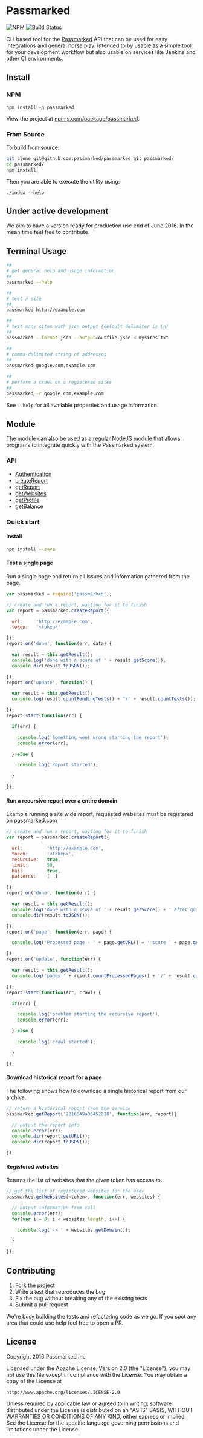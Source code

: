 
# Passmarked

![NPM](https://img.shields.io/npm/dt/passmarked.svg) [![Build Status](https://travis-ci.org/passmarked/passmarked.svg)](https://travis-ci.org/passmarked/passmarked)

CLI based tool for the [Passmarked](https://passmarked.com) API that can be used for easy integrations and general horse play. Intended to by usable as a simple tool for your development workflow but also usable on services like Jenkins and other CI environments.

## Install

### NPM

```
npm install -g passmarked
```

View the project at [npmjs.com/package/passmarked](https://www.npmjs.com/package/passmarked).

### From Source

To build from source:

```bash
git clone git@github.com:passmarked/passmarked.git passmarked/
cd passmarked/
npm install
```

Then you are able to execute the utility using:

```
./index --help
```

## Under active development

We aim to have a version ready for production use end of June 2016. In the mean time feel free to contribute.

## Terminal Usage

```bash
##
# get general help and usage information
##
passmarked --help

##
# test a site
##
passmarked http://example.com

##
# test many sites with json output (default delimiter is \n)
##
passmarked --format json --output=outfile.json < mysites.txt

##
# comma-delimited string of addresses
##
passmarked google.com,example.com

##
# perform a crawl on a registered sites
##
passmarked -r google.com,example.com
```

See `--help` for all available properties and usage information.

## Module

The module can also be used as a regular NodeJS module that allows programs to integrate quickly with the Passmarked system.

### API

* [Authentication](https://github.com/passmarked/passmarked/wiki/authentication)
* [createReport](https://github.com/passmarked/passmarked/wiki/createReport)
* [getReport](https://github.com/passmarked/passmarked/wiki/getReport)
* [getWebsites](https://github.com/passmarked/passmarked/wiki/getWebsites)
* [getProfile](https://github.com/passmarked/passmarked/wiki/getProfile)
* [getBalance](https://github.com/passmarked/passmarked/wiki/getBalance)

### Quick start

#### Install

```bash
npm install --save
```

#### Test a single page

Run a single page and return all issues and information gathered from the page.

```javascript
var passmarked = require('passmarked');

// create and run a report, waiting for it to finish
var report = passmarked.createReport({

  url:     'http://example.com',
  token:   '<token>'

});
report.on('done', function(err, data) {

  var result = this.getResult();
  console.log('done with a score of ' + result.getScore());
  console.dir(result.toJSON());

});
report.on('update', function() {

  var result = this.getResult();
  console.log(result.countPendingTests() + "/" + result.countTests());

});
report.start(function(err) {

  if(err) {

    console.log('Something went wrong starting the report');
    console.error(err);

  } else {

    console.log('Report started');

  }

});
```

#### Run a recursive report over a entire domain

Example running a site wide report, requested websites must be registered on [passmarked.com](http://passmarked.com)

```javascript
// create and run a report, waiting for it to finish
var report = passmarked.createReport({

  url:         'http://example.com',
  token:       '<token>',
  recursive:   true,
  limit:       50,
  bail:        true,
  patterns:    [  ]

});
report.on('done', function(err) {

  var result = this.getResult();
  console.log('done with a score of ' + result.getScore() + ' after going through ' + result.countPages() + ' pages');
  console.dir(result.toJSON());

});
report.on('page', function(err, page) {

  console.log('Processed page - ' + page.getURL() + ' score ' + page.getScore());

});
report.on('update', function(err) {

  var result = this.getResult();
  console.log('pages ' + result.countProcessedPages() + '/' + result.countPages());

});
report.start(function(err, crawl) {

  if(err) {

    console.log('problem starting the recursive report');
    console.error(err);

  } else {

    console.log('crawl started');

  }

});

```

#### Download historical report for a page

The following shows how to download a single historical report from our archive.

```javascript
// return a historical report from the service
passmarked.getReport('2016049a03452018', function(err, report){

  // output the report info
  console.error(err);
  console.dir(report.getURL());
  console.dir(report.toJSON());

});
```

#### Registered websites

Returns the list of websites that the given token has access to.

```javascript
// get the list of registered websites for the user
passmarked.getWebsites(<token>, function(err, websites) {

  // output information from call
  console.error(err);
  for(var i = 0; i < websites.length; i++) {

    console.log('-> ' + websites.getDomain());

  }

});
```

## Contributing

1. Fork the project
2. Write a test that reproduces the bug
3. Fix the bug without breaking any of the existing tests
4. Submit a pull request

We're busy building the tests and refactoring code as we go. If you spot any area that could use help feel free to open a PR.


## License

Copyright 2016 Passmarked Inc

Licensed under the Apache License, Version 2.0 (the "License");
you may not use this file except in compliance with the License.
You may obtain a copy of the License at

    http://www.apache.org/licenses/LICENSE-2.0

Unless required by applicable law or agreed to in writing, software
distributed under the License is distributed on an "AS IS" BASIS,
WITHOUT WARRANTIES OR CONDITIONS OF ANY KIND, either express or implied.
See the License for the specific language governing permissions and
limitations under the License.
